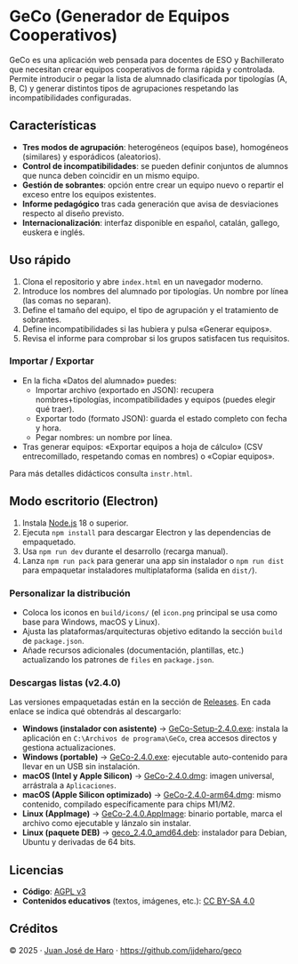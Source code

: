 # GeCo (Generador de Equipos Cooperativos)

GeCo es una aplicación web pensada para docentes de ESO y Bachillerato que necesitan crear equipos cooperativos de forma rápida y controlada. Permite introducir o pegar la lista de alumnado clasificada por tipologías (A, B, C) y generar distintos tipos de agrupaciones respetando las incompatibilidades configuradas.

## Características
- **Tres modos de agrupación**: heterogéneos (equipos base), homogéneos (similares) y esporádicos (aleatorios).
- **Control de incompatibilidades**: se pueden definir conjuntos de alumnos que nunca deben coincidir en un mismo equipo.
- **Gestión de sobrantes**: opción entre crear un equipo nuevo o repartir el exceso entre los equipos existentes.
- **Informe pedagógico** tras cada generación que avisa de desviaciones respecto al diseño previsto.
- **Internacionalización**: interfaz disponible en español, catalán, gallego, euskera e inglés.

## Uso rápido
1. Clona el repositorio y abre `index.html` en un navegador moderno.
2. Introduce los nombres del alumnado por tipologías. Un nombre por línea (las comas no separan).
3. Define el tamaño del equipo, el tipo de agrupación y el tratamiento de sobrantes.
4. Define incompatibilidades si las hubiera y pulsa «Generar equipos».
5. Revisa el informe para comprobar si los grupos satisfacen tus requisitos.

### Importar / Exportar
- En la ficha «Datos del alumnado» puedes:
  - Importar archivo (exportado en JSON): recupera nombres+tipologías, incompatibilidades y equipos (puedes elegir qué traer).
  - Exportar todo (formato JSON): guarda el estado completo con fecha y hora.
  - Pegar nombres: un nombre por línea.
- Tras generar equipos: «Exportar equipos a hoja de cálculo» (CSV entrecomillado, respetando comas en nombres) o «Copiar equipos».

Para más detalles didácticos consulta `instr.html`.

## Modo escritorio (Electron)
1. Instala [Node.js](https://nodejs.org) 18 o superior.
2. Ejecuta `npm install` para descargar Electron y las dependencias de empaquetado.
3. Usa `npm run dev` durante el desarrollo (recarga manual).
4. Lanza `npm run pack` para generar una app sin instalador o `npm run dist` para empaquetar instaladores multiplataforma (salida en `dist/`).

### Personalizar la distribución
- Coloca los iconos en `build/icons/` (el `icon.png` principal se usa como base para Windows, macOS y Linux).
- Ajusta las plataformas/arquitecturas objetivo editando la sección `build` de `package.json`.
- Añade recursos adicionales (documentación, plantillas, etc.) actualizando los patrones de `files` en `package.json`.

### Descargas listas (v2.4.0)
Las versiones empaquetadas están en la sección de [Releases](https://github.com/jjdeharo/geco/releases). En cada enlace se indica qué obtendrás al descargarlo:

- **Windows (instalador con asistente)** → [GeCo-Setup-2.4.0.exe](https://github.com/jjdeharo/geco/releases/download/v2.4.0/GeCo-Setup-2.4.0.exe): instala la aplicación en `C:\Archivos de programa\GeCo`, crea accesos directos y gestiona actualizaciones.
- **Windows (portable)** → [GeCo-2.4.0.exe](https://github.com/jjdeharo/geco/releases/download/v2.4.0/GeCo-2.4.0.exe): ejecutable auto-contenido para llevar en un USB sin instalación.
- **macOS (Intel y Apple Silicon)** → [GeCo-2.4.0.dmg](https://github.com/jjdeharo/geco/releases/download/v2.4.0/GeCo-2.4.0.dmg): imagen universal, arrástrala a `Aplicaciones`.
- **macOS (Apple Silicon optimizado)** → [GeCo-2.4.0-arm64.dmg](https://github.com/jjdeharo/geco/releases/download/v2.4.0/GeCo-2.4.0-arm64.dmg): mismo contenido, compilado específicamente para chips M1/M2.
- **Linux (AppImage)** → [GeCo-2.4.0.AppImage](https://github.com/jjdeharo/geco/releases/download/v2.4.0/GeCo-2.4.0.AppImage): binario portable, marca el archivo como ejecutable y lánzalo sin instalar.
- **Linux (paquete DEB)** → [geco_2.4.0_amd64.deb](https://github.com/jjdeharo/geco/releases/download/v2.4.0/geco_2.4.0_amd64.deb): instalador para Debian, Ubuntu y derivadas de 64 bits.



## Licencias
- **Código**: [AGPL v3](https://www.gnu.org/licenses/agpl-3.0.html)
- **Contenidos educativos** (textos, imágenes, etc.): [CC BY-SA 4.0](https://creativecommons.org/licenses/by-sa/4.0/)

## Créditos
© 2025 · [Juan José de Haro](https://bilateria.org) · https://github.com/jjdeharo/geco
